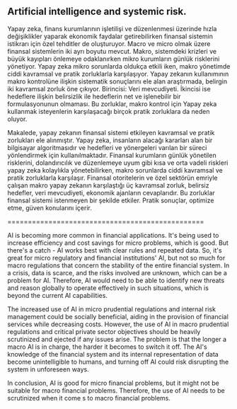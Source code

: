 ## Artificial intelligence and systemic risk. ##

Yapay zeka, finans kurumlarının işletilişi ve düzenlenmesi üzerinde hızla değişiklikler yaparak ekonomik faydalar getirebilirken finansal sistemin istikrarı için özel tehditler de oluşturuyor. Macro ve micro olmak üzere finansal sistemlerin iki ayrı boyutu mevcut. Makro, sistemdeki krizleri ve büyük kayıpları önlemeye odaklanırken mikro kurumların günlük risklerini yönetiyor. Yapay zeka mikro sorunlarda oldukça etkili iken, makro yönetimde ciddi kavramsal ve pratik zorluklarla karşılaşıyor. Yapay zekanın kullanımının makro kontrolüne ilişkin sistematik sonuçlarını ele alan araştırmada, belirgin iki kavramsal zorluk öne çıkıyor. Birincisi: Veri mevcudiyeti. İkincisi ise hedeflere ilişkin belirsizlik ile hedeflerin net ve işlenebilir bir formulasyonunun olmaması. Bu zorluklar, makro kontrol için Yapay zeka kullanmak isteyenlerin karşılaşacağı birçok pratik zorluklara da neden oluyor.

Makalede, yapay zekanın finansal sistemi etkileyen kavramsal ve pratik zorlukları ele alınmıştır. Yapay zeka, insanların alacağı kararları alan bir bilgisayar algoritmasıdır ve hedefleri ve yönergeleri varılan bir süreci yönlendirmek için kullanılmaktadır. Finansal kurumların günlük yönetilen risklerini, dolandırıcılık ve düzenlemeye uyum gibi kısa ve orta vadeli riskleri yapay zeka kolaylıkla yönetebilirken, makro sorunlarda ciddi kavramsal ve pratik zorluklarla karşılaşır. Finansal otoritelerin ve özel sektörün emriyle çalışan makro yapay zekanın karşılaştığı üç kavramsal zorluk, belirsiz hedefler, veri mevcudiyeti, ekonomik ajanların cevaplarıdır. Bu zorluklar finansal sistemi istenmeyen bir şekilde etkiler. Pratik sonuçlar, optimize etme, güven konularını içerir.

================================================

AI is becoming more common in financial applications. It's being used to increase efficiency and cost savings for micro problems, which is good. But there's a catch - AI works best with clear rules and repeated data. So, it's great for micro regulatory and financial institutions' AI, but not so much for macro regulations that concern the stability of the entire financial system. In a crisis, data is scarce, and the risks involved are unknown, which can be a problem for AI. Therefore, AI would need to be able to identify new threats and reason globally to operate effectively in such situations, which is beyond the current AI capabilities.

The increased use of AI in micro prudential regulations and internal risk management could be socially beneficial, aiding in the provision of financial services while decreasing costs. However, the use of AI in macro prudential regulations and critical private sector objectives should be heavily scrutinized and ejected if any issues arise. The problem is that the longer a macro AI is in charge, the harder it becomes to switch it off. The AI's knowledge of the financial system and its internal representation of data become unintelligible to humans, and turning off AI could risk disrupting the system in unforeseen ways.

In conclusion, AI is good for micro financial problems, but it might not be suitable for macro financial problems. Therefore, the use of AI needs to be scrutinized when it come s to macro financial problems.
